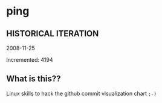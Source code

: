 # ping

## HISTORICAL ITERATION
2008-11-25

Incremented: 4194

## What is this?? 
Linux skills to hack the github commit visualization chart `;-)`
